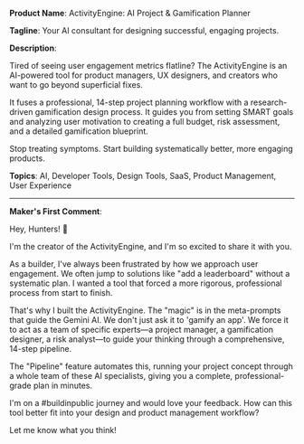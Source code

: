 
**Product Name**: ActivityEngine: AI Project & Gamification Planner

**Tagline**: Your AI consultant for designing successful, engaging projects.

**Description**:

Tired of seeing user engagement metrics flatline? The ActivityEngine is an AI-powered tool for product managers, UX designers, and creators who want to go beyond superficial fixes.

It fuses a professional, 14-step project planning workflow with a research-driven gamification design process. It guides you from setting SMART goals and analyzing user motivation to creating a full budget, risk assessment, and a detailed gamification blueprint.

Stop treating symptoms. Start building systematically better, more engaging products.

**Topics**: AI, Developer Tools, Design Tools, SaaS, Product Management, User Experience

---

**Maker's First Comment**:

Hey, Hunters! 👋

I'm the creator of the ActivityEngine, and I'm so excited to share it with you.

As a builder, I've always been frustrated by how we approach user engagement. We often jump to solutions like "add a leaderboard" without a systematic plan. I wanted a tool that forced a more rigorous, professional process from start to finish.

That's why I built the ActivityEngine. The "magic" is in the meta-prompts that guide the Gemini AI. We don't just ask it to 'gamify an app'. We force it to act as a team of specific experts—a project manager, a gamification designer, a risk analyst—to guide your thinking through a comprehensive, 14-step pipeline.

The "Pipeline" feature automates this, running your project concept through a whole team of these AI specialists, giving you a complete, professional-grade plan in minutes.

I'm on a #buildinpublic journey and would love your feedback. How can this tool better fit into your design and product management workflow?

Let me know what you think!